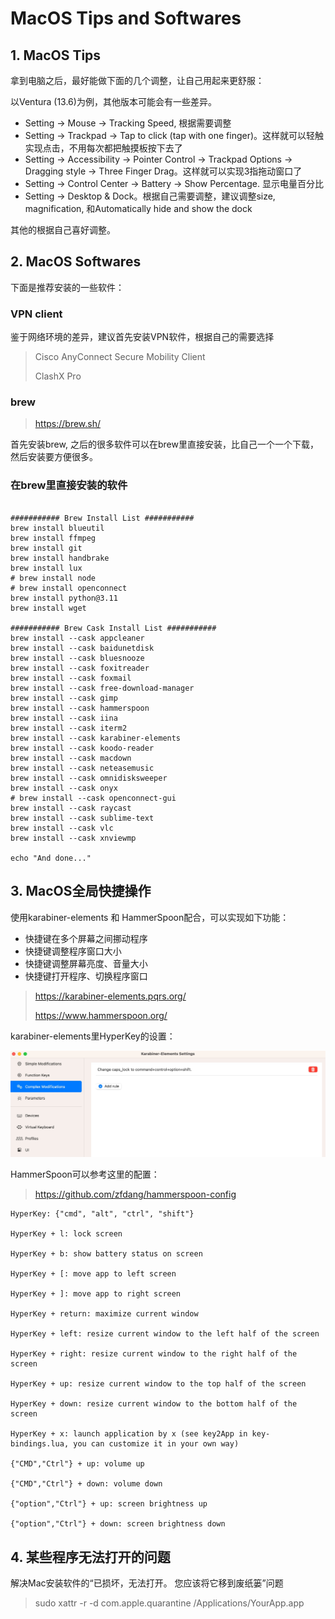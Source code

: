 # MacOS Tips and Softwares

## 1. MacOS Tips
拿到电脑之后，最好能做下面的几个调整，让自己用起来更舒服：

以Ventura (13.6)为例，其他版本可能会有一些差异。

* Setting -> Mouse -> Tracking Speed, 根据需要调整
* Setting -> Trackpad -> Tap to click (tap with one finger)。这样就可以轻触实现点击，不用每次都把触摸板按下去了
* Setting -> Accessibility -> Pointer Control -> Trackpad Options -> Dragging style -> Three Finger Drag。这样就可以实现3指拖动窗口了
* Setting -> Control Center -> Battery -> Show Percentage. 显示电量百分比
* Setting -> Desktop & Dock。根据自己需要调整，建议调整size, magnification, 和Automatically hide and show the dock

其他的根据自己喜好调整。

##  2. MacOS Softwares
下面是推荐安装的一些软件：

### VPN client

鉴于网络环境的差异，建议首先安装VPN软件，根据自己的需要选择

> Cisco AnyConnect Secure Mobility Client
> 
> ClashX Pro

### brew

> https://brew.sh/

首先安装brew, 之后的很多软件可以在brew里直接安装，比自己一个一个下载，然后安装要方便很多。


### 在brew里直接安装的软件

``` #!/bin/bash

########### Brew Install List ###########
brew install blueutil
brew install ffmpeg
brew install git
brew install handbrake
brew install lux
# brew install node
# brew install openconnect
brew install python@3.11
brew install wget

########### Brew Cask Install List ###########
brew install --cask appcleaner
brew install --cask baidunetdisk
brew install --cask bluesnooze
brew install --cask foxitreader
brew install --cask foxmail
brew install --cask free-download-manager
brew install --cask gimp
brew install --cask hammerspoon
brew install --cask iina
brew install --cask iterm2
brew install --cask karabiner-elements
brew install --cask koodo-reader
brew install --cask macdown
brew install --cask neteasemusic
brew install --cask omnidisksweeper
brew install --cask onyx
# brew install --cask openconnect-gui
brew install --cask raycast
brew install --cask sublime-text
brew install --cask vlc
brew install --cask xnviewmp

echo "And done..."
```

## 3. MacOS全局快捷操作

使用karabiner-elements 和 HammerSpoon配合，可以实现如下功能：

* 快捷键在多个屏幕之间挪动程序
* 快捷键调整程序窗口大小
* 快捷键调整屏幕亮度、音量大小
* 快捷键打开程序、切换程序窗口

> https://karabiner-elements.pqrs.org/
> 
> https://www.hammerspoon.org/

karabiner-elements里HyperKey的设置：

![Hyper Key](hyperkey.jpg)

HammerSpoon可以参考这里的配置：
> https://github.com/zfdang/hammerspoon-config

```
HyperKey: {"cmd", "alt", "ctrl", "shift"}

HyperKey + l: lock screen

HyperKey + b: show battery status on screen

HyperKey + [: move app to left screen

HyperKey + ]: move app to right screen

HyperKey + return: maximize current window

HyperKey + left: resize current window to the left half of the screen

HyperKey + right: resize current window to the right half of the screen

HyperKey + up: resize current window to the top half of the screen

HyperKey + down: resize current window to the bottom half of the screen

HyperKey + x: launch application by x (see key2App in key-bindings.lua, you can customize it in your own way)

{"CMD","Ctrl"} + up: volume up

{"CMD","Ctrl"} + down: volume down

{"option","Ctrl"} + up: screen brightness up

{"option","Ctrl"} + down: screen brightness down
```

## 4. 某些程序无法打开的问题

解决Mac安装软件的“已损坏，无法打开。 您应该将它移到废纸篓”问题

> sudo xattr -r -d com.apple.quarantine /Applications/YourApp.app

